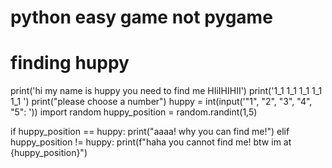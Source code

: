 # python easy game not pygame
# finding huppy
print('hi my name is huppy you need to find me HIiIHIHII')
print('1_1 1_1 1_1 1_1 1_1 ')
print("please choose a number")
huppy = int(input('"1", "2", "3", "4", "5": '))
import random
huppy_position = random.randint(1,5)

if huppy_position == huppy:
    print("aaaa! why you can find me!")
elif huppy_position != huppy:
    print(f"haha you cannot find me! btw im at {huppy_position}")
